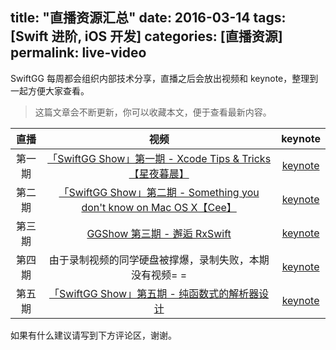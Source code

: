 title: "直播资源汇总"
date: 2016-03-14
tags: [Swift 进阶, iOS 开发]
categories: [直播资源]
permalink: live-video
---

SwiftGG 每周都会组织内部技术分享，直播之后会放出视频和 keynote，整理到一起方便大家查看。

> 这篇文章会不断更新，你可以收藏本文，便于查看最新内容。

| 直播 | 视频 | keynote |
|:---:|:---:|:---:|
| 第一期 | [「SwiftGG Show」第一期 - Xcode Tips & Tricks【星夜暮晨】](http://www.bilibili.com/video/av3948778/) | [keynote](http://t.cn/RGC1KzH) |
| 第二期 | [「SwiftGG Show」第二期 - Something you don't know on Mac OS X【Cee】](http://www.bilibili.com/video/av3958774) | [keynote](http://t.cn/RGNsFkA) |
| 第三期 | [GGShow 第三期 - 邂逅 RxSwift](http://www.bilibili.com/video/av4028321) | [keynote](https://github.com/DianQK/MeetRxSwift) |
| 第四期 | 由于录制视频的同学硬盘被撑爆，录制失败，本期没有视频= = | [keynote](http://7pulfv.com1.z0.glb.clouddn.com/InterView%40SwiftGG.key) |
| 第五期 | [「SwiftGG Show」第五期 - 纯函数式的解析器设计](http://www.bilibili.com/video/av4211315/) | [keynote](http://pan.baidu.com/s/1qXAwgKO) |

如果有什么建议请写到下方评论区，谢谢。